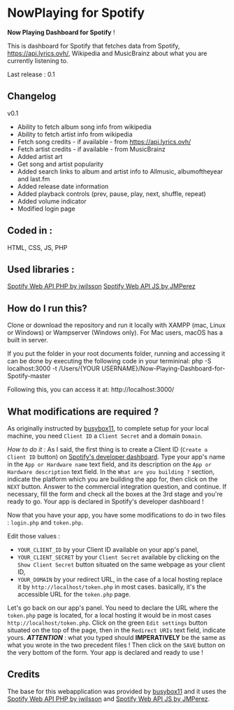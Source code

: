 
# NowPlaying for Spotify

 **Now Playing Dashboard for Spotify** !

This is dashboard for Spotify that fetches data from Spotify, https://api.lyrics.ovh/, Wikipedia and MusicBrainz about what you are currently listening to.

Last release : 0.1




## **Changelog**

v0.1
- Ability to fetch album song info from wikipedia
- Ability to fetch artist info from wikipedia
- Fetch song credits - if available - from https://api.lyrics.ovh/
- Fetch artist credits - if available - from MusicBrainz
- Added artist art
- Get song and artist popularity
- Added search links to album and artist info to Allmusic, albumoftheyear and last.fm
- Added release date information
- Added playback controls (prev, pause, play, next, shuffle, repeat)
- Added volume indicator
- Modified login page


## **Coded in :**

HTML, CSS, JS, PHP

## **Used libraries :**
[Spotify Web API PHP by jwilsson](https://github.com/jwilsson/spotify-web-api-php)
[Spotify Web API JS by JMPerez](https://github.com/jmperez/spotify-web-api-js)

## **How do I run this?**

Clone or download the repository and run it locally with XAMPP (mac, Linux or Windows) or Wampserver (Windows only). For Mac users, macOS has a built in server.

If you put the folder in your root documents folder, running and accessing it can be done by executing the following code in your termininal:
php -S localhost:3000 -t /Users/{YOUR USERNAME}/Now-Playing-Dashboard-for-Spotify-master

Following this, you can access it at: http://localhost:3000/

## **What modifications are required ?**
As originally instructed by [busybox11](https://github.com/busybox11/NowPlaying-for-Spotify), to complete setup for your local machine, you need `Client ID` a `Client Secret` and a domain `Domain`.

*How to do it :*
As I said, the first thing is to create a Client ID (`Create a Client ID` button) on [Spotify's developer dashboard](https://developer.spotify.com/dashboard/applications).
Type your app's name in the `App or Hardware name` text field, and its description on the `App or Hardware description` text field. In the `What are you building ?` section, indicate the platform which you are building the app for, then click on the `NEXT` button. Answer to the commercial integration question, and continue. If necessary, fill the form and check all the boxes at the 3rd stage and you're ready to go. Your app is declared in Spotify's developer dashboard !

Now that you have your app, you have some modifications to do in two files : `login.php` and `token.php`.

Edit those values :

- `YOUR_CLIENT_ID` by your Client ID available on your app's panel,
- `YOUR_CLIENT_SECRET` by your `Client Secret` available by clicking on the `Show Client Secret` button situated on the same webpage as your client ID,
- `YOUR_DOMAIN` by your redirect URL, in the case of a local hosting replace it by `http://localhost/token.php` in most cases. basically, it's the accessible URL for the `token.php` page.

Let's go back on our app's panel. You need to declare the URL where the `token.php` page is located, for a local hosting it would be in most cases `http://localhost/token.php`. Click on the green `Edit settings` button situated on the top of the page, then in the `Redirect URIs` text field, indicate yours. ***ATTENTION*** : what you typed should **IMPERATIVELY** be the same as what you wrote in the two precedent files ! Then click on the `SAVE` button on the very bottom of the form. Your app is declared and ready to use !

## **Credits**
The base for this webapplication was provided by [busybox11](https://github.com/busybox11/NowPlaying-for-Spotify) and it uses the [Spotify Web API PHP by jwilsson](https://github.com/jwilsson/spotify-web-api-php) and [Spotify Web API JS by JMPerez](https://github.com/jmperez/spotify-web-api-js).
